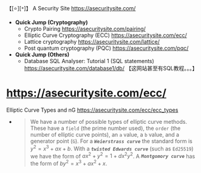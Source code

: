 
【[:star:][`*`]】 A Security Site https://asecuritysite.com/
- **Quick Jump (Cryptography)**
  * Crypto Pairing https://asecuritysite.com/pairing/
  * Elliptic Curve Cryptography (ECC) https://asecuritysite.com/ecc/
  * Lattice cryptography https://asecuritysite.com/lattice/
  * Post quantum cryptography (PQC) https://asecuritysite.com/pqc/
- **Quick Jump (Others)**
  * Database SQL Analyser: Tutorial 1 (SQL statements) https://asecuritysite.com/database1/db/  【这网站甚至有SQL教程。。。】

# https://asecuritysite.com/ecc/

Elliptic Curve Types and nG https://asecuritysite.com/ecc/ecc_types
- > We have a number of possible types of elliptic curve methods. These have a `field` (the prime number used), the `order` (the number of elliptic curve points), an `a` value, a `b` value, and a generator point (`G`). For a ***`Weierstrass curve`*** the standard form is $y^2 = x^3 + ax + b$. With a ***`twisted Edwards curve`*** (such as `Ed25519`) we have the form of $ax^2 + y^2 = 1 + dx^2y^2$. A ***`Montgomory curve`*** has the form of $by^2 = x^3 + ax^2 + x$.
